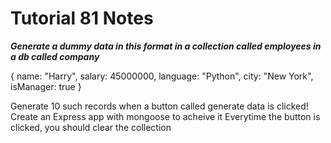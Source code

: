 # Tutorial **81** Notes

***Generate a dummy data in this format in a collection called employees in a db called company***

{
    name: "Harry",
    salary: 45000000,
    language: "Python",
    city: "New York",
    isManager: true
}

Generate 10 such records when a button called generate data is clicked!
Create an Express app with mongoose to acheive it
Everytime the button is clicked, you should clear the collection 